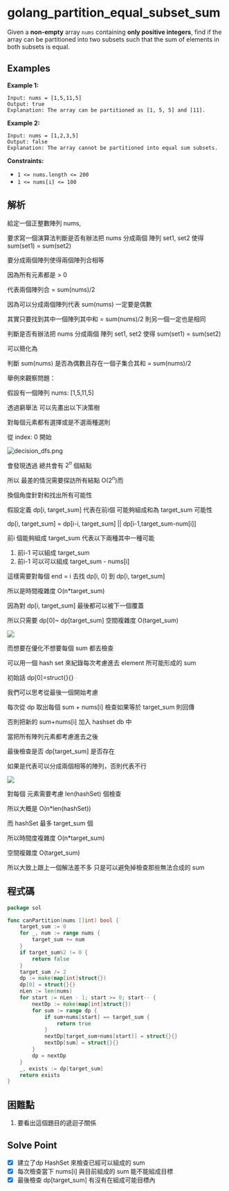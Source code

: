 # golang_partition_equal_subset_sum

Given a **non-empty** array `nums` containing **only positive integers**, find if the array can be partitioned into two subsets such that the sum of elements in both subsets is equal.

## Examples

**Example 1:**

```
Input: nums = [1,5,11,5]
Output: true
Explanation: The array can be partitioned as [1, 5, 5] and [11].

```

**Example 2:**

```
Input: nums = [1,2,3,5]
Output: false
Explanation: The array cannot be partitioned into equal sum subsets.

```

**Constraints:**

- `1 <= nums.length <= 200`
- `1 <= nums[i] <= 100`

## 解析

給定一個正整數陣列 nums, 

要求寫一個演算法判斷是否有辦法把 nums 分成兩個 陣列 set1, set2 使得 sum(set1) = sum(set2)

要分成兩個陣列使得兩個陣列合相等

因為所有元素都是 > 0

代表兩個陣列合 = sum(nums)/2

因為可以分成兩個陣列代表 sum(nums) 一定要是偶數

其實只要找到其中一個陣列其中和 = sum(nums)/2 則另一個一定也是相同

判斷是否有辦法把 nums 分成兩個 陣列 set1, set2 使得 sum(set1) = sum(set2) 

可以簡化為 

判斷 sum(nums) 是否為偶數且存在一個子集合其和 = sum(nums)/2

舉例來觀察問題：

假設有一個陣列 nums: [1,5,11,5]

透過窮舉法 可以先畫出以下決策樹

對每個元素都有選擇或是不選兩種選則

從 index: 0 開始

![decision_dfs.png](https://s3-us-west-2.amazonaws.com/secure.notion-static.com/41f21602-b1ec-49f9-bcb0-d687363b6539/decision_dfs.png)

會發現透過 總共會有 $2^n$ 個結點

所以 最差的情況需要探訪所有結點 O($2^n)$而

換個角度針對和找出所有可能性

假設定義 dp[i, target_sum] 代表在前i個 可能夠組成和為 target_sum 可能性

dp[i, target_sum] = dp[i-i, target_sum] || dp[i-1,target_sum-num[i]]

前i 個能夠組成 target_sum 代表以下兩種其中一種可能 

1. 前i-1 可以組成 target_sum 
2. 前i-1 可以可以組成 target_sum - nums[i]

這樣需要對每個 end = i 去找 dp[i, 0] 到 dp[i, target_sum]

所以是時間複雜度  O(n*target_sum)

因為對 dp[i, target_sum] 最後都可以被下一個覆蓋

所以只需要 dp[0]~ dp[target_sum] 空間複雜度 O(target_sum)

![](https://i.imgur.com/Oe5dSyV.png)

而想要在優化不想要每個 sum 都去檢查

可以用一個 hash set 來紀錄每次考慮進去 element 所可能形成的 sum

初始話 dp[0]=struct{}{}

我們可以思考從最後一個開始考慮

每次從 dp 取出每個 sum + nums[i] 檢查如果等於 target_sum 則回傳 

否則把新的 sum+nums[i] 加入 hashset db 中

當把所有陣列元素都考慮進去之後

最後檢查是否 dp[target_sum] 是否存在 

如果是代表可以分成兩個相等的陣列，否則代表不行

![](https://i.imgur.com/8ymSwz2.png)

對每個 元素需要考慮 len(hashSet) 個檢查

所以大概是 O(n*len(hashSet))

而 hashSet 最多 target_sum 個

所以時間度複雜度 O(n*target_sum)

空間複雜度 O(target_sum) 

所以大致上跟上一個解法差不多 只是可以避免掉檢查那些無法合成的 sum

## 程式碼
```go
package sol

func canPartition(nums []int) bool {
	target_sum := 0
	for _, num := range nums {
		target_sum += num
	}
	if target_sum%2 != 0 {
		return false
	}
	target_sum /= 2
	dp := make(map[int]struct{})
	dp[0] = struct{}{}
	nLen := len(nums)
	for start := nLen - 1; start >= 0; start-- {
		nextDp := make(map[int]struct{})
		for sum := range dp {
			if sum+nums[start] == target_sum {
				return true
			}
			nextDp[target_sum+nums[start]] = struct{}{}
			nextDp[sum] = struct{}{}
		}
		dp = nextDp
	}
	_, exists := dp[target_sum]
	return exists
}
```
## 困難點

1. 要看出這個題目的遞迴子關係

## Solve Point

- [x]  建立了dp HashSet 來檢查已經可以組成的 sum
- [x]  每次檢查當下 nums[i] 與目前組成的 sum 能不能組成目標
- [x]  最後檢查 dp[target_sum] 有沒有在組成可能目標內